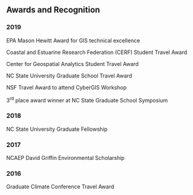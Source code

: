 ## Awards and Recognition 

### 2019
EPA Mason Hewitt Award for GIS technical excellence

Coastal and Estuarine Research Federation (CERF) Student Travel Award

Center for Geospatial Analytics Student Travel Award 

NC State University Graduate School Travel Award

NSF Travel Award to attend CyberGIS Workshop

3<sup>rd</sup> place award winner at NC State Graduate School Symposium

### 2018
NC State University Graduate Fellowship 

### 2017 
NCAEP David Griffin Environmental Scholarship 

### 2016
Graduate Climate Conference Travel Award